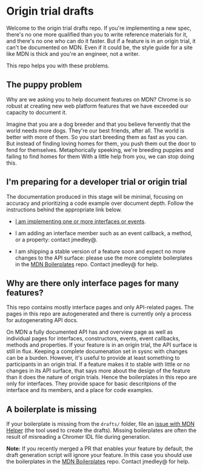 # Origin trial drafts

Welcome to the origin trial drafts repo. If you're implementing a new spec, there's no one more qualified than you to write reference materials for it, and there's no one who can do it faster. But if a feature is in an origin trial, it can't be documented on MDN. Even if it could be, the style guide for a site like MDN is thick and you're an engineer, not a writer. 

This repo helps you with these problems. 

## The puppy problem

Why are we asking you to help document features on MDN? Chrome is so robust at creating new web platform features that we have exceeded our capacity to document it.  

Imagine that you are a dog breeder and that you believe fervently that the world needs more dogs. They're our best friends, after all. The world is better with more of them. So you start breeding them as fast as you can. But instead of finding loving homes for them, you push them out the door to fend for themselves. Metaphorically speeking, we're breeding puppies and failing to find homes for them With a little help from you, we can stop doing this.

## I'm preparing for a developer trial or origin trial

The documentation produced in this stage will be minimal, focusing on accuracy and prioritizing a code example over document depth. Follow the instructions behind the appropriate link below. 

* [I am implementing one or more interfaces or events](./api-instructions.md).

* I am adding an interface member such as an event callback, a method, or a property: contact jmedley@.

* I am shipping a stable version of a feature soon and expect no more changes to the API surface: please use the more complete boilerplates in the [MDN Boilerplates](https://github.com/jpmedley/mdn-boilerplates) repo. Contact jmedley@ for help.

## Why are there only interface pages for many features?

This repo contains mostly interface pages and only API-related pages. The pages in this repo are autogenerated and there is currently only a process for autogenerating API docs.

On MDN a fully documented API has and overview page as well as individual pages for interfaces, constructors, events, event callbacks, methods and properties. If your feature is in an origin trial, the API surface is still in flux. Keeping a complete documenation set in sysnc with changes can be a burden. However, it's useful to provide at least something to participants in an origin trial. If a feature makes it to stable with little or no changes in its API surface, that says more about the design of the feature than it does the nature of origin trials. Hence the boilerplates in this repo are only for interfaces. They provide space for basic descritpions of the interface and its members, and a place for code examples.

## A boilerplate is missing

If your boilerplate is missing from the `drafts/` folder, file an [issue with MDN Helper](https://github.com/jpmedley/mdn-helper/issues) (the tool used to create the drafts). Missing boilerplates are often the result of misreading a Chromer IDL file during generation.

**Note:** If you recently merged a PR that enables your feature by default, the draft generation script will ignore your feature. In this case you should use the boilerplates in the [MDN Boilerplates](https://github.com/jpmedley/mdn-boilerplates) repo. Contact jmedley@ for help.
